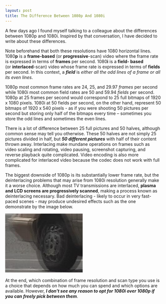 ```yaml
---
layout: post
title: The Difference Between 1080p And 1080i
---
```


A few days ago I found myself talking to a colleague about the differences
between 1080p and 1080i. Inspired by that conversation, I have decided to write
about these differences.

Note beforehand that both these resolutions have 1080 horizontal lines.
1080**p** is a **frame-based** (or **progressive**-scan) video where the frame
rate is expressed in terms of **frames** per second. 1080**i** is a **field-
based** (or **interlaced**-scan) video whose frame rate is expressed in terms of
**fields** per second. In this context, a _**field**_ is _either all the odd
lines of a frame or all its even lines_.

1080p most common frame rates are 24, 25, and 29.97 _frames_ per second while
1080i most common field rates are 50 and 59.94 _fields_ per second. 1080p at 25
frames per second would correspond to 25 full bitmaps of 1920 x 1080 pixels.
1080i at 50 fields per second, on the other hand, represent 50 bitmaps of 1920 x
540 pixels - as if you were shooting 50 pictures per second but storing only
half of the bitmaps every time – sometimes you store the odd lines and sometimes
the even lines.

There is a lot of difference between 25 full pictures and 50 halves, although
common sense may tell you otherwise. These 50 halves are not simply 25 pictures
divided in half, but _**50 different pictures**_ with half of their content
thrown away. Interlacing make mundane operations on frames such as video scaling
and rotating, video pausing, screenshot capturing, and reverse playback quite
complicated. Video encoding is also more complicated for interlaced video
because the codec does not work with full frames.

The biggest downside of 1080p is its substantially lower frame rate, but the
deinterlacing problems that may arise from 1080i resolution generally make it a
worse choice. Although most TV transmissions are interlaced, **plasma and LCD
screens are progressively scanned**, making a process known as deinterlacing
necessary. Bad deinterlacing - likely to occur in very fast-paced scenes - may
produce undesired effects such as the one demonstrate by the image below.

![Bad deinterlacing](/assets/interlaced_video_frame.jpg)

At the end, which combination of frame resolution and scan type you use is a
choice that depends on how much you can spend and which options are available.
However, _**I don't see any reason to opt for 1080i over 1080p if you can freely
pick between them**_.
